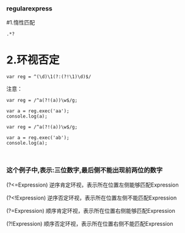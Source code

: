 ### regularexpress

#1.惰性匹配

```
.*?

```

# 2.环视否定

```
var reg = ^(\d)\1(?:(?!\1)\d)$/

```

注意：

```
var reg = /^a(?!(a))\w$/g;

var a = reg.exec('aa');
console.log(a);

var reg = /^a(?!(a))\w$/g;

var a = reg.exec('ab');
console.log(a);



```

### 这个例子中,表示:三位数字,最后侧不能出现前两位的数字


(?<=Expression) 逆序肯定环视，表示所在位置左侧能够匹配Expression

(?<!Expression) 逆序否定环视，表示所在位置左侧不能匹配Expression

(?=Expression) 顺序肯定环视，表示所在位置右侧能够匹配Expression

(?!Expression) 顺序否定环视，表示所在位置右侧不能匹配Expression

